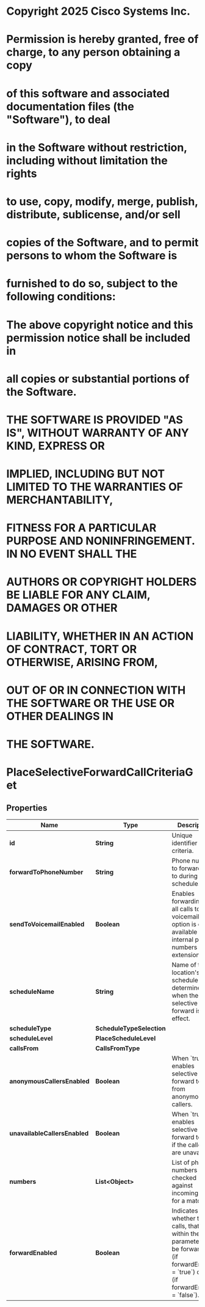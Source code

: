 <!--  Copyright 2025 Cisco Systems Inc.

Permission is hereby granted, free of charge, to any person obtaining a copy
of this software and associated documentation files (the "Software"), to deal
in the Software without restriction, including without limitation the rights
to use, copy, modify, merge, publish, distribute, sublicense, and/or sell
copies of the Software, and to permit persons to whom the Software is
furnished to do so, subject to the following conditions:

The above copyright notice and this permission notice shall be included in
all copies or substantial portions of the Software.

THE SOFTWARE IS PROVIDED "AS IS", WITHOUT WARRANTY OF ANY KIND, EXPRESS OR
IMPLIED, INCLUDING BUT NOT LIMITED TO THE WARRANTIES OF MERCHANTABILITY,
FITNESS FOR A PARTICULAR PURPOSE AND NONINFRINGEMENT. IN NO EVENT SHALL THE
AUTHORS OR COPYRIGHT HOLDERS BE LIABLE FOR ANY CLAIM, DAMAGES OR OTHER
LIABILITY, WHETHER IN AN ACTION OF CONTRACT, TORT OR OTHERWISE, ARISING FROM,
OUT OF OR IN CONNECTION WITH THE SOFTWARE OR THE USE OR OTHER DEALINGS IN
THE SOFTWARE.-->
# Copyright 2025 Cisco Systems Inc.
#
# Permission is hereby granted, free of charge, to any person obtaining a copy
# of this software and associated documentation files (the "Software"), to deal
# in the Software without restriction, including without limitation the rights
# to use, copy, modify, merge, publish, distribute, sublicense, and/or sell
# copies of the Software, and to permit persons to whom the Software is
# furnished to do so, subject to the following conditions:
#
# The above copyright notice and this permission notice shall be included in
# all copies or substantial portions of the Software.
#
# THE SOFTWARE IS PROVIDED "AS IS", WITHOUT WARRANTY OF ANY KIND, EXPRESS OR
# IMPLIED, INCLUDING BUT NOT LIMITED TO THE WARRANTIES OF MERCHANTABILITY,
# FITNESS FOR A PARTICULAR PURPOSE AND NONINFRINGEMENT. IN NO EVENT SHALL THE
# AUTHORS OR COPYRIGHT HOLDERS BE LIABLE FOR ANY CLAIM, DAMAGES OR OTHER
# LIABILITY, WHETHER IN AN ACTION OF CONTRACT, TORT OR OTHERWISE, ARISING FROM,
# OUT OF OR IN CONNECTION WITH THE SOFTWARE OR THE USE OR OTHER DEALINGS IN
# THE SOFTWARE.



# PlaceSelectiveForwardCallCriteriaGet


## Properties

| Name | Type | Description | Notes |
|------------ | ------------- | ------------- | -------------|
|**id** | **String** | Unique identifier for criteria. |  |
|**forwardToPhoneNumber** | **String** | Phone number to forward calls to during this schedule. |  [optional] |
|**sendToVoicemailEnabled** | **Boolean** | Enables forwarding for all calls to voicemail. This option is only available for internal phone numbers or extensions. |  [optional] |
|**scheduleName** | **String** | Name of the location&#39;s schedule which determines when the selective forward is in effect. |  [optional] |
|**scheduleType** | **ScheduleTypeSelection** |  |  [optional] |
|**scheduleLevel** | **PlaceScheduleLevel** |  |  [optional] |
|**callsFrom** | **CallsFromType** |  |  |
|**anonymousCallersEnabled** | **Boolean** | When &#x60;true&#x60;, enables selective forward to calls from anonymous callers. |  [optional] |
|**unavailableCallersEnabled** | **Boolean** | When &#x60;true&#x60;, enables selective forward to calls if the callers are unavailable. |  [optional] |
|**numbers** | **List&lt;Object&gt;** | List of phone numbers checked against incoming calls for a match. |  [optional] |
|**forwardEnabled** | **Boolean** | Indicates whether the calls, that fit within these parameters, will be forwarded (if forwardEnabled &#x3D; &#x60;true&#x60;) or not (if forwardEnabled &#x3D; &#x60;false&#x60;). |  [optional] |



